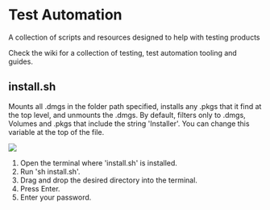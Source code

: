 # Test Automation
A collection of scripts and resources designed to help with testing products

Check the wiki for a collection of testing, test automation tooling and guides.

## install.sh

Mounts all .dmgs in the folder path specified, installs any .pkgs that it find at the top level, and unmounts the .dmgs. By default, filters only to .dmgs, Volumes and .pkgs that include the string 'Installer'. You can change this variable at the top of the file.

![](gifs/install.gif)

1. Open the terminal where 'install.sh' is installed.
1. Run 'sh install.sh'.
1. Drag and drop the desired directory into the terminal.
1. Press Enter.
1. Enter your password.
